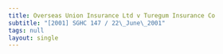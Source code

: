 ```yaml
---
title: Overseas Union Insurance Ltd v Turegum Insurance Co
subtitle: "[2001] SGHC 147 / 22\_June\_2001"
tags: null
layout: single
---
```


